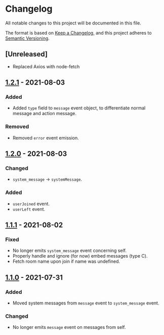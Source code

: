 # Changelog

All notable changes to this project will be documented in this file.

The format is based on [Keep a Changelog](https://keepachangelog.com/en/1.0.0/),
and this project adheres to [Semantic Versioning](https://semver.org/spec/v2.0.0.html).

## [Unreleased]

- Replaced Axios with node-fetch

## [1.2.1] - 2021-08-03

### Added

- Added `type` field to `message` event object, to differentiate normal message and action message.

### Removed

- Removed `error` event emission.

## [1.2.0] - 2021-08-03

### Changed

- `system_message` -> `systemMessage`.

### Added

- `userJoined` event.
- `userLeft` event.

## [1.1.1] - 2021-08-02

### Fixed

- No longer emits `system_message` event concerning self.
- Properly handle and ignore (for now) embed messages (type C).
- Fetch room name upon join if name was undefined.

## [1.1.0] - 2021-07-31

### Added

- Moved system messages from `message` event to `system_message` event.

### Changed

- No longer emits `message` event on messages from self.

[1.2.1]: https://github.com/NeonWizard/chatzy.js/compare/v1.2.0...v1.2.1
[1.2.0]: https://github.com/NeonWizard/chatzy.js/compare/v1.1.1...v1.2.0
[1.1.1]: https://github.com/NeonWizard/chatzy.js/compare/v1.1.0...v1.1.1
[1.1.0]: https://github.com/NeonWizard/chatzy.js/compare/v1.0.0...v1.1.0
